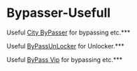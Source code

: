 # Bypasser-Usefull

Useful [City ByPasser](https://bypass.city/) for bypassing  etc.***

Useful [ByPassUnLocker](https://bypassunlock.com/) for Unlocker.***

Useful [ByPass Vip](https://bypass.vip/) for bypassing  etc.***
